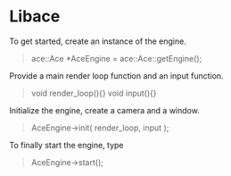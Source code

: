 Libace
======

To get started, create an instance of the engine.
> ace::Ace *AceEngine = ace::Ace::getEngine();

Provide a main render loop function and an input function.
> void render_loop(){}
> void input(){}

Initialize the engine, create a camera and a window.
> AceEngine->init( render_loop, input );

To finally start the engine, type
> AceEngine->start();
